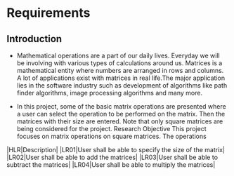 # Requirements
## Introduction

- Mathematical operations are a part of our daily lives. Everyday we will be involving with various types of calculations around us. Matrices is a mathematical entity where numbers are arranged in rows and columns. A lot of applications exist with matrices in real life.The major application lies in the software industry such as development of algorithms like path finder algorithms, image processing algorithms and many more.

- In this project, some of the basic matrix operations are presented where a user can select the operation to be performed on the matrix. Then the matrices with their size are entered. Note that only square matrices are being considered for the project.
Research
Objective
This project focuses on matrix operations on square matrices. The operations


|HLR|Description|
|LR01|User shall be able to specify the size of the matrix|
|LR02|User shall be able to add the matrices|
|LR03|User shall be able to subtract the matrices|
|LR04|User shall be able to multiply the matrices|



